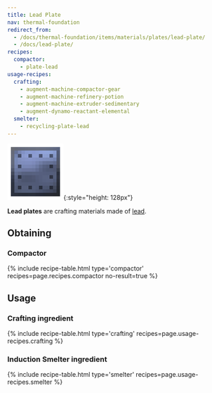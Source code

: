 ```yaml
---
title: Lead Plate
nav: thermal-foundation
redirect_from:
  - /docs/thermal-foundation/items/materials/plates/lead-plate/
  - /docs/lead-plate/
recipes:
  compactor:
    - plate-lead
usage-recipes:
  crafting:
    - augment-machine-compactor-gear
    - augment-machine-refinery-potion
    - augment-machine-extruder-sedimentary
    - augment-dynamo-reactant-elemental
  smelter:
    - recycling-plate-lead
---
```


![Lead plate](/assets/images/thermal-foundation/plate-lead.png){:style="height: 128px"}


**Lead plates** are crafting materials made of [lead](/docs/thermal-foundation/lead-ingot/).


Obtaining
---------

### Compactor
{% include recipe-table.html type='compactor' recipes=page.recipes.compactor no-result=true %}


Usage
-----

### Crafting ingredient
{% include recipe-table.html type='crafting' recipes=page.usage-recipes.crafting %}

### Induction Smelter ingredient
{% include recipe-table.html type='smelter' recipes=page.usage-recipes.smelter %}
